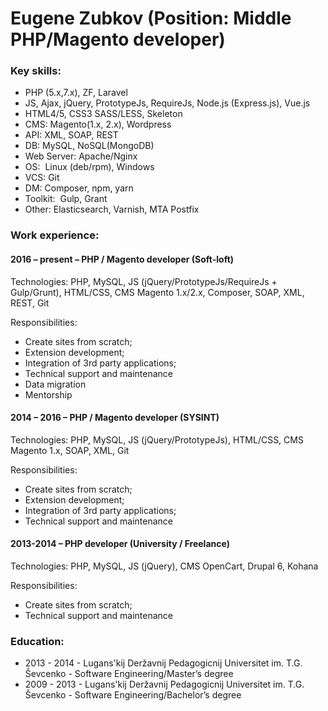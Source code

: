 # Eugene Zubkov  (Position: Middle PHP/Magento developer)

### Key skills:

* PHP (5.x,7.x), ZF, Laravel
* JS, Ajax, jQuery, PrototypeJs, RequireJs, Node.js (Express.js), Vue.js
* HTML4/5, CSS3 SASS/LESS, Skeleton
* CMS: Magento(1.x, 2.x), Wordpress
* API: XML, SOAP, REST
* DB: MySQL, NoSQL(MongoDB) 
* Web Server: Apache/Nginx
* OS:  Linux (deb/rpm), Windows
* VCS: Git
* DM:  Composer, npm, yarn
* Toolkit:  Gulp, Grant
* Other: Elasticsearch, Varnish, MTA Postfix


### Work experience: 

#### 2016 – present – PHP / Magento  developer  (Soft-loft) 

Technologies: PHP, MySQL, JS (jQuery/PrototypeJs/RequireJs + Gulp/Grunt), HTML/CSS, CMS Magento 1.x/2.x, Composer,  SOAP, XML, REST, Git

Responsibilities:
* Create sites from scratch;
* Extension development;
* Integration of 3rd party applications;
* Technical support and maintenance
* Data migration
* Mentorship


#### 2014 – 2016 –  PHP / Magento  developer  (SYSINT) 

Technologies: PHP, MySQL, JS (jQuery/PrototypeJs), HTML/CSS, CMS Magento 1.x,  SOAP, XML, Git

Responsibilities:
* Create sites from scratch;
* Extension development;
* Integration of 3rd party applications;
* Technical support and maintenance

#### 2013-2014 – PHP developer (University / Freelance)

Technologies: PHP, MySQL, JS (jQuery), CMS OpenCart, Drupal 6, Kohana

Responsibilities:
* Create sites from scratch;
* Technical support and maintenance


### Education:

* 2013 - 2014 - Lugans'kij Deržavnij Pedagogicnij Universitet im. T.G. Ševcenko - Software Engineering/Master’s degree
* 2009 - 2013 - Lugans'kij Deržavnij Pedagogicnij Universitet im. T.G. Ševcenko - Software Engineering/Bachelor’s degree
